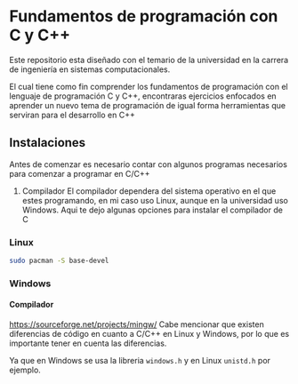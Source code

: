 # Fundamentos de programación con C y C++

Este repositorio esta diseñado con el
temario de la universidad en la carrera
de ingeniería en sistemas computacionales.

El cual tiene como fin comprender los fundamentos de programación
con el lenguaje de programación C y C++, encontraras
ejercicios enfocados en aprender un nuevo tema
de programación de igual forma herramientas que serviran para
el desarrollo en C++

## Instalaciones

Antes de comenzar es necesario contar con algunos
programas necesarios para comenzar a programar en C/C++

1. Compilador
   El compilador dependera del sistema operativo en el que
   estes programando, en mi caso uso Linux, aunque en la universidad
   uso Windows. Aqui te dejo algunas opciones para instalar el compilador de C

### Linux

```bash
sudo pacman -S base-devel
```

### Windows

#### Compilador

https://sourceforge.net/projects/mingw/
Cabe mencionar que existen diferencias de código en cuanto a
C/C++ en Linux y Windows, por lo que es importante tener en cuenta
las diferencias.

Ya que en Windows se usa la libreria `windows.h` y en Linux `unistd.h` por ejemplo.
